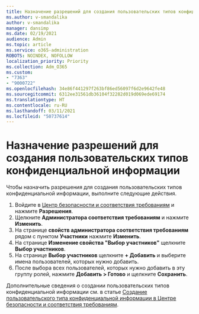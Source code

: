 ```yaml
---
title: Назначение разрешений для создания пользовательских типов конфиденциальной информации
ms.author: v-smandalika
author: v-smandalika
manager: dansimp
ms.date: 02/19/2021
audience: Admin
ms.topic: article
ms.service: o365-administration
ROBOTS: NOINDEX, NOFOLLOW
localization_priority: Priority
ms.collection: Adm_O365
ms.custom:
- "7363"
- "9000722"
ms.openlocfilehash: 34e86f441297f263bf86ed56097f6d2e9642fe48
ms.sourcegitcommit: 6312ee31561db36104f32282d019d069ede69174
ms.translationtype: HT
ms.contentlocale: ru-RU
ms.lasthandoff: 03/11/2021
ms.locfileid: "50737614"
---
```

# <a name="assign-permissions-for-custom-sensitive-information-type-creation"></a>Назначение разрешений для создания пользовательских типов конфиденциальной информации

Чтобы назначить разрешения для создания пользовательских типов конфиденциальной информации, выполните следующие действия.

1. Войдите в [Центр безопасности и соответствия требованиям](https://sip.protection.office.com/) и нажмите **Разрешения**.
2. Щелкните **Администратора соответствия требованиям** и нажмите **Изменить**.
3. На странице **свойств администратора соответствия требованиям** рядом с пунктом **Участники** нажмите **Изменить**.
4. На странице **Изменение свойства "Выбор участников"** щелкните **Выбор участников**.
5. На странице **Выбор участников** щелкните **+ Добавить** и выберите имена пользователей, которых нужно добавить.
6. После выбора всех пользователей, которых нужно добавить в эту группу ролей, нажмите **Добавить > Готово** и щелкните **Сохранить**.

Дополнительные сведения о создании пользовательских типов конфиденциальной информации см. в статье [Создание пользовательского типа конфиденциальной информации в Центре безопасности и соответствия требованиям](https://docs.microsoft.com/microsoft-365/compliance/create-a-custom-sensitive-information-type).